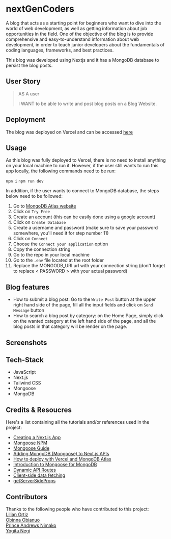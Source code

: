 # nextGenCoders

A blog that acts as a starting point for beginners who want to dive into the world of web development, as well as getting information about job opportunities in the field. One of the objective of the blog is to provide comprehensive and easy-to-understand information about web development, in order to teach junior developers about the fundamentals of coding languages, frameworks, and best practices.

This blog was developed using Nextjs and it has a MongoDB database to persist the blog posts. 

## User Story
>
> AS A user
>
> I WANT to be able to write and post blog posts on a Blog Website.

## Deployment

The blog was deployed on Vercel and can be accessed [here]()

## Usage

As this blog was fully deployed to Vercel, there is no need to install anything on your local machine to run it. However, if the user still wants to run this app locally, the following commands need to be run:

`npm i`
`npm run dev`

In addition, if the user wants to connect to MongoDB database, the steps below need to be followed:

1. Go to [MongoDB Atlas website](https://www.mongodb.com/cloud/atlas/lp/dcp?utm_content=rlsapostreg&utm_source=google&utm_campaign=search_gs_pl_evergreen_atlas_general_retarget-brand-postreg_gic-null_emea-all_ps-all_desktop_eng_lead&utm_term=&utm_medium=cpc_paid_search&utm_ad=&utm_ad_campaign_id=14412646473&adgroup=131761130532&cq_cmp=14412646473&gclid=CjwKCAjwzuqgBhAcEiwAdj5dRl9oWrjSfsLlAUNz-DHSA5_dxWRR53EiIiCWwhbfYjgOQo9r0_YefRoCoP8QAvD_BwE)
2. Click on `Try Free`
3. Create an account (this can be easily done using a google account)
4. Click on `Create Database`
5. Create a username and password (make sure to save your password somewhere, you'll need it for step number 11)
6. Click on `Connect`
7. Choose the `Connect your application` option
8. Copy the connection string
9. Go to the repo in your local machine
10. Go to the `.env` file located at the root folder
11. Replace the MONGODB_URI url with your connection string (don't forget to replace < PASSWORD > with your actual password)

## Blog features

- How to submit a blog post: Go to the `Write Post` button at the upper right hand side of the page, fill all the input fields and click on `Send Message` button
- How to search a blog post by category: on the Home Page, simply click on the wanted category at the left hand side of the page, and all the blog posts in that category will be render on the page.

## Screenshots

## Tech-Stack
- JavaScript
- Next.js
- Tailwind CSS
- Mongoose
- MongoDB

## Credits & Resoucres

Here's a list containing all the tutorials and/or references used in the project:
- [Creating a Next.js App](https://nextjs.org/learn/basics/create-nextjs-app)
- [Mongoose NPM](https://www.npmjs.com/package/mongoose)
- [Mongoose Guide](https://mongoosejs.com/docs/guide.html)
- [Adding MongoDB (Mongoose) to Next.js APIs](https://dev.to/raphaelchaula/adding-mongodb-mongoose-to-next-js-apis-3af)
- [How to deploy with Vercel and MongoDB Atlas](https://www.infoworld.com/article/3664936/how-to-deploy-with-vercel-and-mongodb-atlas-without-even-trying.html#:~:text=You%20can%20now%20deploy%20your,Here's%20how.&text=One%20of%20the%20most%20interesting,release%20of%20Vercel%2DMongoDB%20integration)
- [Introduction to Mongoose for MongoDB](https://www.freecodecamp.org/news/introduction-to-mongoose-for-mongodb-d2a7aa593c57/)
- [Dynamic API Routes](https://nextjs.org/docs/api-routes/dynamic-api-routes#index-routes-and-dynamic-api-routes)
- [Client-side data fetching](https://nextjs.org/docs/basic-features/data-fetching/client-side)
- [getServerSideProps](https://nextjs.org/docs/basic-features/data-fetching/get-server-side-props)

## Contributors

Thanks to the following people who have contributed to this project:\
[Lilian Ortiz](https://github.com/ortizlilian) \
[Obinna Obianuo](https://github.com/ObianuoObi)\
[Prince Andrews Nimako](https://github.com/nimscodes) \
[Yogita Negi](https://github.com/yogi-88)
